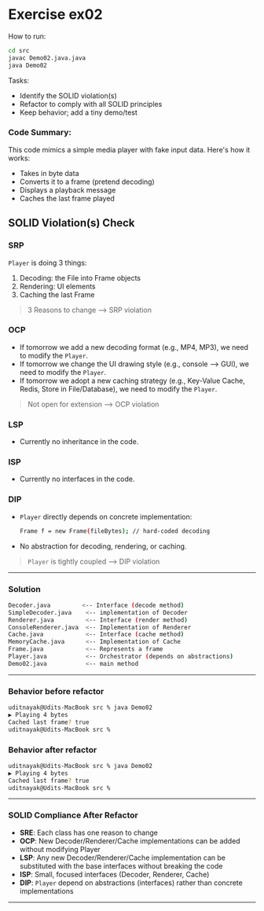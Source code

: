 # Exercise ex02

How to run:
```bash
cd src
javac Demo02.java.java
java Demo02
```

Tasks:
- Identify the SOLID violation(s)
- Refactor to comply with all SOLID principles
- Keep behavior; add a tiny demo/test

### Code Summary:
This code mimics a simple media player with fake input data. Here's how it works:
- Takes in byte data
- Converts it to a frame (pretend decoding)
- Displays a playback message
- Caches the last frame played

## SOLID Violation(s) Check

### SRP
`Player` is doing 3 things:
1. Decoding: the File into Frame objects
2. Rendering: UI elements
3. Caching the last Frame

> 3 Reasons to change --> SRP violation

### OCP
- If tomorrow we add a new decoding format (e.g., MP4, MP3), we need to modify the `Player`.
- If tomorrow we change the UI drawing style (e.g., console --> GUI), we need to modify the `Player`.
- If tomorrow we adopt a new caching strategy (e.g., Key-Value Cache, Redis, Store in File/Database), we need to modify the `Player`.

> Not open for extension --> OCP violation

### LSP
- Currently no inheritance in the code.

### ISP
- Currently no interfaces in the code.

### DIP
- `Player` directly depends on concrete implementation:
    ```bash
    Frame f = new Frame(fileBytes); // hard-coded decoding
    ```
- No abstraction for decoding, rendering, or caching.

> `Player` is tightly coupled --> DIP violation

---

### Solution

```bash
Decoder.java         <-- Interface (decode method)
SimpleDecoder.java    <-- implementation of Decoder
Renderer.java         <-- Interface (render method)
ConsoleRenderer.java  <-- Implementation of Renderer
Cache.java            <-- Interface (cache method)
MemoryCache.java      <-- Implementation of Cache
Frame.java            <-- Represents a frame
Player.java           <-- Orchestrator (depends on abstractions)
Demo02.java           <-- main method
```

--- 

### Behavior before refactor
```bash
uditnayak@Udits-MacBook src % java Demo02 
▶ Playing 4 bytes
Cached last frame? true
uditnayak@Udits-MacBook src % 
```

### Behavior after refactor
```bash
uditnayak@Udits-MacBook src % java Demo02 
▶ Playing 4 bytes
Cached last frame? true
uditnayak@Udits-MacBook src % 
```

---

### SOLID Compliance After Refactor
- **SRE**: Each class has one reason to change
- **OCP**: New Decoder/Renderer/Cache implementations can be added without modifying Player
- **LSP**: Any new Decoder/Renderer/Cache implementation can be substituted with the base interfaces without breaking the code
- **ISP**: Small, focused interfaces (Decoder, Renderer, Cache)
- **DIP**: `Player` depend on abstractions (interfaces) rather than concrete implementations

---